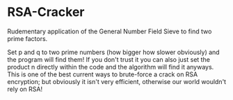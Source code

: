 # RSA-Cracker
Rudementary application of the General Number Field Sieve to find two prime factors.

Set p and q to two prime numbers (how bigger how slower obviously) and the program will find them! If you don't trust it you can also just set the product n directly within the code and the algorithm will find it anyways. This is one of the best current ways to brute-force a crack on RSA encryption; but obviously it isn't very efficient, otherwise our world wouldn't rely on RSA!


